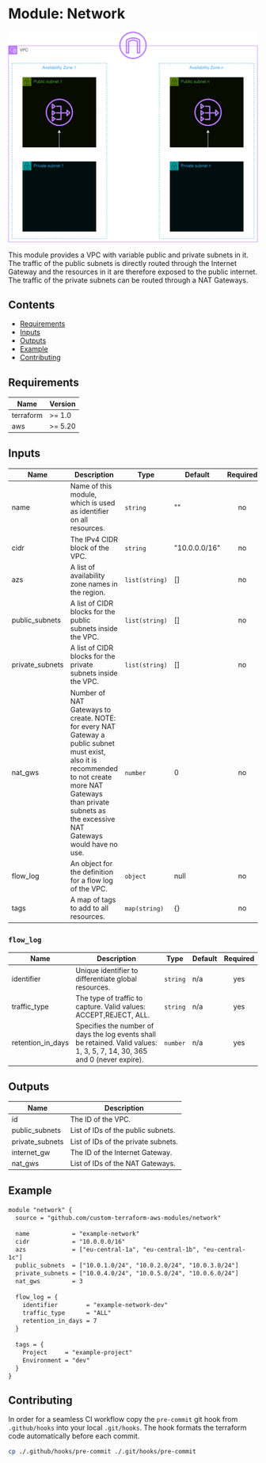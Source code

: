 # Module: Network

![Network visualized](.github/diagrams/network-transparent.png)

This module provides a VPC with variable public and private subnets in it. The traffic of the public subnets is directly routed through the Internet Gateway and the resources in it are therefore exposed to the public internet. The traffic of the private subnets can be routed through a NAT Gateways.

## Contents

- [Requirements](#requirements)
- [Inputs](#inputs)
- [Outputs](#outputs)
- [Example](#example)
- [Contributing](#contributing)

## Requirements

| Name      | Version |
| --------- | ------- |
| terraform | >= 1.0  |
| aws       | >= 5.20 |

## Inputs

| Name            | Description                                                                                                                                                                                                            | Type           | Default       | Required |
| --------------- | ---------------------------------------------------------------------------------------------------------------------------------------------------------------------------------------------------------------------- | -------------- | ------------- | :------: |
| name            | Name of this module, which is used as identifier on all resources.                                                                                                                                                     | `string`       | ""            |    no    |
| cidr            | The IPv4 CIDR block of the VPC.                                                                                                                                                                                        | `string`       | "10.0.0.0/16" |    no    |
| azs             | A list of availability zone names in the region.                                                                                                                                                                       | `list(string)` | []            |    no    |
| public_subnets  | A list of CIDR blocks for the public subnets inside the VPC.                                                                                                                                                           | `list(string)` | []            |    no    |
| private_subnets | A list of CIDR blocks for the private subnets inside the VPC.                                                                                                                                                          | `list(string)` | []            |    no    |
| nat_gws         | Number of NAT Gateways to create. NOTE: for every NAT Gateway a public subnet must exist, also it is recommended to not create more NAT Gateways than private subnets as the excessive NAT Gateways would have no use. | `number`       | 0             |    no    |
| flow_log        | An object for the definition for a flow log of the VPC.                                                                                                                                                                | `object`       | null          |    no    |
| tags            | A map of tags to add to all resources.                                                                                                                                                                                 | `map(string)`  | {}            |    no    |

### `flow_log`

| Name              | Description                                                                                                                | Type     | Default | Required |
| ----------------- | -------------------------------------------------------------------------------------------------------------------------- | -------- | ------- | :------: |
| identifier        | Unique identifier to differentiate global resources.                                                                       | `string` | n/a     |   yes    |
| traffic_type      | The type of traffic to capture. Valid values: ACCEPT,REJECT, ALL.                                                          | `string` | n/a     |   yes    |
| retention_in_days | Specifies the number of days the log events shall be retained. Valid values: 1, 3, 5, 7, 14, 30, 365 and 0 (never expire). | `number` | n/a     |   yes    |

## Outputs

| Name            | Description                         |
| --------------- | ----------------------------------- |
| id              | The ID of the VPC.                  |
| public_subnets  | List of IDs of the public subnets.  |
| private_subnets | List of IDs of the private subnets. |
| internet_gw     | The ID of the Internet Gateway.     |
| nat_gws         | List of IDs of the NAT Gateways.    |

## Example

```hcl
module "network" {
  source = "github.com/custom-terraform-aws-modules/network"

  name            = "example-network"
  cidr            = "10.0.0.0/16"
  azs             = ["eu-central-1a", "eu-central-1b", "eu-central-1c"]
  public_subnets  = ["10.0.1.0/24", "10.0.2.0/24", "10.0.3.0/24"]
  private_subnets = ["10.0.4.0/24", "10.0.5.0/24", "10.0.6.0/24"]
  nat_gws         = 3

  flow_log = {
    identifier        = "example-network-dev"
    traffic_type      = "ALL"
    retention_in_days = 7
  }

  tags = {
    Project     = "example-project"
    Environment = "dev"
  }
}
```

## Contributing

In order for a seamless CI workflow copy the `pre-commit` git hook from `.github/hooks` into your local `.git/hooks`. The hook formats the terraform code automatically before each commit.

```bash
cp ./.github/hooks/pre-commit ./.git/hooks/pre-commit
```
